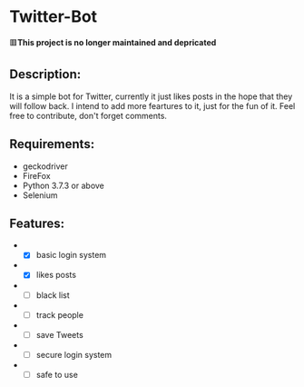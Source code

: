 # Twitter-Bot

🟥**This project is no longer maintained and depricated** 

## Description:
It is a simple bot for Twitter, currently it just likes posts in the hope that they will follow back.
I intend to add more feartures to it, just for the fun of it.
Feel free to contribute, don't forget comments.

## Requirements:
* geckodriver
* FireFox
* Python 3.7.3 or above
* Selenium

## Features:
* - [x] basic login system
* - [x] likes posts
* - [ ] black list
* - [ ] track people
* - [ ] save Tweets
* - [ ] secure login system
* - [ ] safe to use
